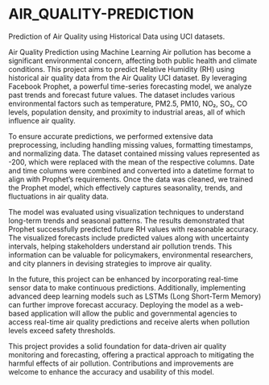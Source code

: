 # AIR_QUALITY-PREDICTION
Prediction of Air Quality using Historical Data using  UCI datasets.

Air Quality Prediction using Machine Learning
Air pollution has become a significant environmental concern, affecting both public health and climate conditions. This project aims to predict Relative Humidity (RH) using historical air quality data from the Air Quality UCI dataset. By leveraging Facebook Prophet, a powerful time-series forecasting model, we analyze past trends and forecast future values. The dataset includes various environmental factors such as temperature, PM2.5, PM10, NO₂, SO₂, CO levels, population density, and proximity to industrial areas, all of which influence air quality.

To ensure accurate predictions, we performed extensive data preprocessing, including handling missing values, formatting timestamps, and normalizing data. The dataset contained missing values represented as -200, which were replaced with the mean of the respective columns. Date and time columns were combined and converted into a datetime format to align with Prophet’s requirements. Once the data was cleaned, we trained the Prophet model, which effectively captures seasonality, trends, and fluctuations in air quality data.

The model was evaluated using visualization techniques to understand long-term trends and seasonal patterns. The results demonstrated that Prophet successfully predicted future RH values with reasonable accuracy. The visualized forecasts include predicted values along with uncertainty intervals, helping stakeholders understand air pollution trends. This information can be valuable for policymakers, environmental researchers, and city planners in devising strategies to improve air quality.

In the future, this project can be enhanced by incorporating real-time sensor data to make continuous predictions. Additionally, implementing advanced deep learning models such as LSTMs (Long Short-Term Memory) can further improve forecast accuracy. Deploying the model as a web-based application will allow the public and governmental agencies to access real-time air quality predictions and receive alerts when pollution levels exceed safety thresholds.

This project provides a solid foundation for data-driven air quality monitoring and forecasting, offering a practical approach to mitigating the harmful effects of air pollution. Contributions and improvements are welcome to enhance the accuracy and usability of this model. 
